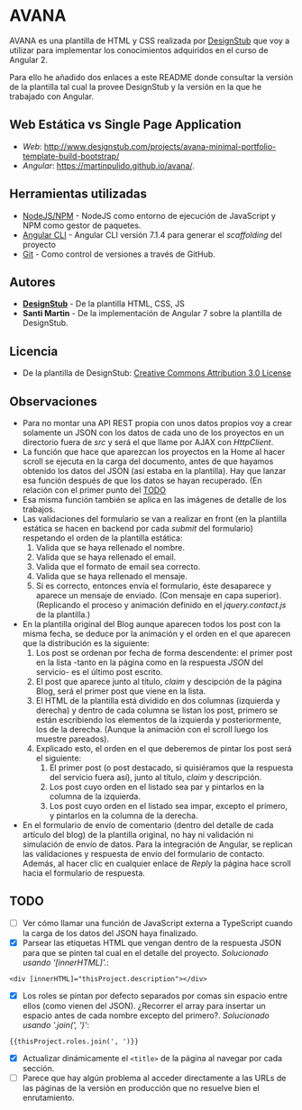# AVANA

AVANA es una plantilla de HTML y CSS realizada por [DesignStub](http://www.designstub.com) que voy a utilizar para implementar los conocimientos adquiridos en el curso de Angular 2.

Para ello he añadido dos enlaces a este README donde consultar la versión de la plantilla tal cual la provee DesignStub y la versión en la que he trabajado con Angular.

## Web Estática vs Single Page Application
* *Web*: http://www.designstub.com/projects/avana-minimal-portfolio-template-build-bootstrap/
* *Angular*: https://martinpulido.github.io/avana/.

## Herramientas utilizadas

* [NodeJS/NPM](https://nodejs.org/es/) - NodeJS como entorno de ejecución de JavaScript y NPM como gestor de paquetes.
* [Angular CLI](https://github.com/angular/angular-cli) - Angular CLI versión 7.1.4 para generar el *scaffolding* del proyecto
* [Git](https://git-scm.com/) - Como control de versiones a través de GitHub.

## Autores

* **[DesignStub](http://www.designstub.com)** - De la plantilla HTML, CSS, JS
* **Santi Martin** - De la implementación de Angular 7 sobre la plantilla de DesignStub.

## Licencia
* De la plantilla de DesignStub: [ Creative Commons Attribution 3.0 License ](https://creativecommons.org/licenses/by/3.0/)

## Observaciones
* Para no montar una API REST propia con unos datos propios voy a crear solamente un JSON con los datos de cada uno de los proyectos en un directorio fuera de _src_ y será el que llame por AJAX con _HttpClient_.
* La función que hace que aparezcan los proyectos en la Home al hacer scroll se ejecuta en la carga del documento, antes de que hayamos obtenido los datos del JSON (así estaba en la plantilla). Hay que lanzar esa función después de que los datos se hayan recuperado. (En relación con el primer punto del [TODO](#todo)
* Esa misma función también se aplica en las imágenes de detalle de los trabajos.
* Las validaciones del formulario se van a realizar en front (en la plantilla estática se hacen en backend por cada _submit_ del formulario) respetando el orden de la plantilla estática:
  1. Valida que se haya rellenado el nombre.
  2. Valida que se haya rellenado el email.
  3. Valida que el formato de email sea correcto.
  4. Valida que se haya rellenado el mensaje.
  5. Si es correcto, entonces envía el formulario, éste desaparece y aparece un mensaje de enviado. (Con mensaje en capa superior). (Replicando el proceso y animación definido en el _jquery.contact.js_ de la plantilla.)
* En la plantilla original del Blog aunque aparecen todos los post con la misma fecha, se deduce por la animación y el orden en el que aparecen que la distribución es la siguiente:
  1. Los post se ordenan por fecha de forma descendente: el primer post en la lista -tanto en la página como en la respuesta _JSON_ del servicio- es el último post escrito.
  2. El post que aparece junto al título, _claim_ y descipción de la página Blog, será el primer post que viene en la lista.
  3. El HTML de la plantilla está dividido en dos columnas (izquierda y derecha) y dentro de cada columna se listan los post, primero se están escribiendo los elementos de la izquierda y posteriormente, los de la derecha. (Aunque la animación con el scroll luego los muestre pareados).
  4. Explicado esto, el orden en el que deberemos de pintar los post será el siguiente:
      1. El primer post (o post destacado, si quisiéramos que la respuesta del servicio fuera así), junto al título, _claim_ y descripción.
      2. Los post cuyo orden en el listado sea par y pintarlos en la columna de la izquierda.
      3. Los post cuyo orden en el listado sea impar, excepto el primero, y pintarlos en la columna de la derecha.
* En el formulario de envío de comentario (dentro del detalle de cada artículo del blog) de la plantilla original, no hay ni validación ni simulación de envío de datos. Para la integración de Angular, se replican las validaciones y respuesta de envío del formulario de contacto. Además, al hacer clic en cualquier enlace de _Reply_ la página hace scroll hacia el formulario de respuesta.

## TODO
- [ ] Ver cómo llamar una función de JavaScript externa a TypeScript cuando la carga de los datos del JSON haya finalizado.
- [X] Parsear las etiquetas HTML que vengan dentro de la respuesta JSON para que se pinten tal cual en el detalle del proyecto. _Solucionado usando '\[innerHTML\]'._:
~~~~
<div [innerHTML]="thisProject.description"></div>
~~~~
- [X] Los roles se pintan por defecto separados por comas sin espacio entre ellos (como vienen del JSON). ¿Recorrer el array para insertar un espacio antes de cada nombre excepto del primero?. _Solucionado usando '.join(\', \')'_:
~~~~
{{thisProject.roles.join(', ')}}
~~~~
- [X] Actualizar dinámicamente el `<title>` de la página al navegar por cada sección.
- [ ] Parece que hay algún problema al acceder directamente a las URLs de las páginas de la versión en producción que no resuelve bien el enrutamiento.